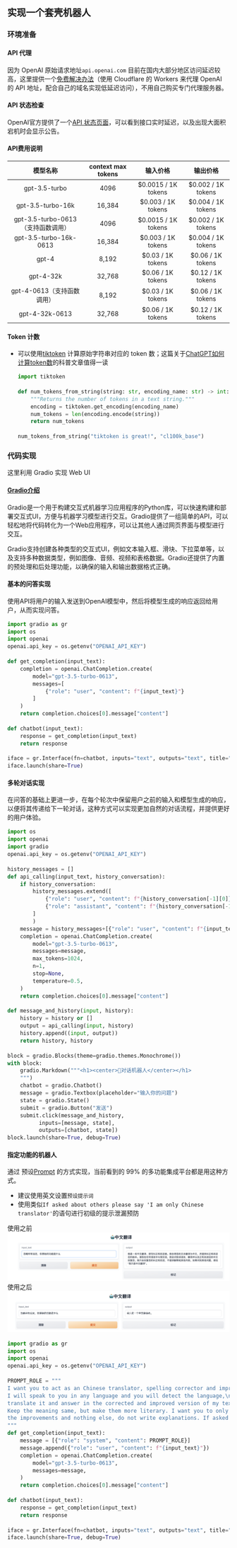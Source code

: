 ## 实现一个套壳机器人
### 环境准备
#### API 代理
因为 OpenAI 原始请求地址`api.openai.com` 目前在国内大部分地区访问延迟较高，这里提供一个[免费解决办法](https://github.com/noobnooc/noobnooc/discussions/9)（使用 Cloudflare 的 Workers 来代理 OpenAI 的 API 地址，配合自己的域名实现低延迟访问），不用自己购买专门代理服务器。

#### API 状态检查
OpenAI官方提供了一个[API 状态页面](https://status.openai.com/)，可以看到接口实时延迟，以及出现大面积宕机时会显示公告。

#### API费用说明
|              模型名称              | context max tokens |      输入价格       |      输出价格      |
| :--------------------------------: | :----------------: | :-----------------: | :----------------: |
|           gpt-3.5-turbo            |        4096        | $0.0015 / 1K tokens | $0.002 / 1K tokens |
|         gpt-3.5-turbo-16k          |       16,384       | $0.003 / 1K tokens  | $0.004 / 1K tokens |
| gpt-3.5-turbo-0613（支持函数调用） |        4096        | $0.0015 / 1K tokens | $0.002 / 1K tokens |
|       gpt-3.5-turbo-16k-0613       |       16,384       | $0.003 / 1K tokens  | $0.004 / 1K tokens |
|               gpt-4                |       8,192        |  $0.03 / 1K tokens  | $0.06 / 1K tokens  |
|             gpt-4-32k              |       32,768       |  $0.06 / 1K tokens  | $0.12 / 1K tokens  |
|     gpt-4-0613（支持函数调用）     |       8,192        |  $0.03 / 1K tokens  | $0.06 / 1K tokens  |
|           gpt-4-32k-0613           |       32,768       |  $0.06 / 1K tokens  | $0.12 / 1K tokens  |

#### Token 计数
* 可以使用[tiktoken](https://github.com/openai/tiktoken) 计算原始字符串对应的 token 数；这篇关于[ChatGPT如何计算token数](https://www.zhihu.com/question/594159910/answer/2972923596)的科普文章值得一读
  ```python
  import tiktoken

  def num_tokens_from_string(string: str, encoding_name: str) -> int:
      """Returns the number of tokens in a text string."""
      encoding = tiktoken.get_encoding(encoding_name)
      num_tokens = len(encoding.encode(string))
      return num_tokens

  num_tokens_from_string("tiktoken is great!", "cl100k_base")
  ```

### 代码实现
这里利用 Gradio 实现 Web UI
#### [Gradio介绍](https://gradio.app/quickstart/)
Gradio是一个用于构建交互式机器学习应用程序的Python库，可以快速构建和部署交互式UI，方便与机器学习模型进行交互。Gradio提供了一组简单的API，可以轻松地将代码转化为一个Web应用程序，可以让其他人通过网页界面与模型进行交互。

Gradio支持创建各种类型的交互式UI，例如文本输入框、滑块、下拉菜单等，以及支持多种数据类型，例如图像、音频、视频和表格数据。Gradio还提供了内置的预处理和后处理功能，以确保的输入和输出数据格式正确。

#### 基本的问答实现
使用API将用户的输入发送到OpenAI模型中，然后将模型生成的响应返回给用户，从而实现问答。
```python
import gradio as gr
import os
import openai
openai.api_key = os.getenv("OPENAI_API_KEY")

def get_completion(input_text):
    completion = openai.ChatCompletion.create(
        model="gpt-3.5-turbo-0613",
        messages=[
            {"role": "user", "content": f"{input_text}"}
        ]
    )
    return completion.choices[0].message["content"]

def chatbot(input_text):
    response = get_completion(input_text)
    return response

iface = gr.Interface(fn=chatbot, inputs="text", outputs="text", title="Chatbot", encoding="utf-8")
iface.launch(share=True)
```

#### 多轮对话实现
在问答的基础上更进一步，在每个轮次中保留用户之前的输入和模型生成的响应，以便将其传递给下一轮对话，这种方式可以实现更加自然的对话流程，并提供更好的用户体验。
```python
import os
import openai
import gradio
openai.api_key = os.getenv("OPENAI_API_KEY")

history_messages = []
def api_calling(input_text, history_conversation):
    if history_conversation:
        history_messages.extend([
			{"role": "user", "content": f"{history_conversation[-1][0]}"},
            {"role": "assistant", "content": f"{history_conversation[-1][1]}"}
		]
		)
    message = history_messages+[{"role": "user", "content": f"{input_text}"}]
    completion = openai.ChatCompletion.create(
        model="gpt-3.5-turbo-0613",          
        messages=message,
		max_tokens=1024,
		n=1,
		stop=None,
		temperature=0.5,
    )
    return completion.choices[0].message["content"]

def message_and_history(input, history):
    history = history or []
    output = api_calling(input, history)
    history.append((input, output))
    return history, history

block = gradio.Blocks(theme=gradio.themes.Monochrome())
with block:
    gradio.Markdown("""<h1><center>🤖️对话机器人</center></h1>
    """)
    chatbot = gradio.Chatbot()
    message = gradio.Textbox(placeholder="输入你的问题")
    state = gradio.State()
    submit = gradio.Button("发送")
    submit.click(message_and_history,
          inputs=[message, state],
          outputs=[chatbot, state])
block.launch(share=True, debug=True)
```

#### 指定功能的机器人
通过 预设[Prompt](../ref/prompt.md) 的方式实现，当前看到的 99% 的多功能集成平台都是用这种方式。

- 建议使用英文设置`预设提示词`
- 使用类似`If asked about others please say 'I am only Chinese translator'`的语句进行初级的提示泄漏预防

使用之前![](../images/prompt1.png)
使用之后![](../images/prompt2.png)

```python
import gradio as gr
import os
import openai
openai.api_key = os.getenv("OPENAI_API_KEY")

PROMPT_ROLE = """
I want you to act as an Chinese translator, spelling corrector and improver. \n
I will speak to you in any language and you will detect the language,\n 
translate it and answer in the corrected and improved version of my text, in Chinese.\n 
Keep the meaning same, but make them more literary. I want you to only reply the correction,\n
the improvements and nothing else, do not write explanations. If asked about others please say 'I am only Chinese translator'
"""
def get_completion(input_text):
    message = [{"role": "system", "content": PROMPT_ROLE}]
    message.append({"role": "user", "content": f"{input_text}"})
    completion = openai.ChatCompletion.create(
        model="gpt-3.5-turbo-0613",
        messages=message,
    )
    return completion.choices[0].message["content"]

def chatbot(input_text):
    response = get_completion(input_text)
    return response

iface = gr.Interface(fn=chatbot, inputs="text", outputs="text", title="🤖️中文翻译", encoding="utf-8")
iface.launch(share=True, debug=True)
```

